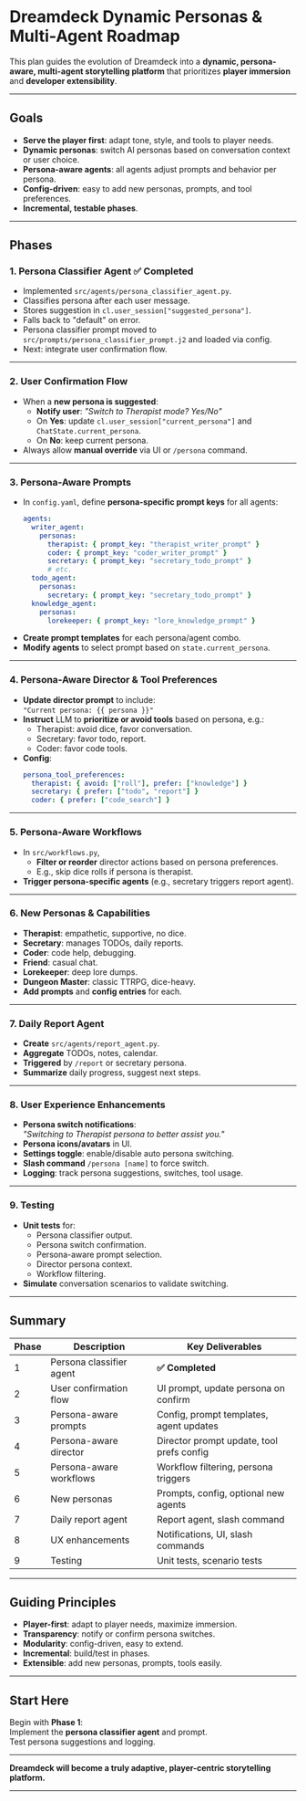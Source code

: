 # Dreamdeck Dynamic Personas & Multi-Agent Roadmap

This plan guides the evolution of Dreamdeck into a **dynamic, persona-aware, multi-agent storytelling platform** that prioritizes **player immersion** and **developer extensibility**.

---

## **Goals**

- **Serve the player first**: adapt tone, style, and tools to player needs.
- **Dynamic personas**: switch AI personas based on conversation context or user choice.
- **Persona-aware agents**: all agents adjust prompts and behavior per persona.
- **Config-driven**: easy to add new personas, prompts, and tool preferences.
- **Incremental, testable phases**.

---

## **Phases**

### **1. Persona Classifier Agent** ✅ **Completed**

- Implemented `src/agents/persona_classifier_agent.py`.
- Classifies persona after each user message.
- Stores suggestion in `cl.user_session["suggested_persona"]`.
- Falls back to "default" on error.
- Persona classifier prompt moved to `src/prompts/persona_classifier_prompt.j2` and loaded via config.
- Next: integrate user confirmation flow.

---

### **2. User Confirmation Flow**

- When a **new persona is suggested**:
  - **Notify user**: _"Switch to Therapist mode? Yes/No"_
  - On **Yes**: update `cl.user_session["current_persona"]` and `ChatState.current_persona`.
  - On **No**: keep current persona.
- Always allow **manual override** via UI or `/persona` command.

---

### **3. Persona-Aware Prompts**

- In `config.yaml`, define **persona-specific prompt keys** for all agents:  
  ```yaml
  agents:
    writer_agent:
      personas:
        therapist: { prompt_key: "therapist_writer_prompt" }
        coder: { prompt_key: "coder_writer_prompt" }
        secretary: { prompt_key: "secretary_todo_prompt" }
        # etc.
    todo_agent:
      personas:
        secretary: { prompt_key: "secretary_todo_prompt" }
    knowledge_agent:
      personas:
        lorekeeper: { prompt_key: "lore_knowledge_prompt" }
  ```
- **Create prompt templates** for each persona/agent combo.
- **Modify agents** to select prompt based on `state.current_persona`.

---

### **4. Persona-Aware Director & Tool Preferences**

- **Update director prompt** to include:  
  `"Current persona: {{ persona }}"`
- **Instruct** LLM to **prioritize or avoid tools** based on persona, e.g.:
  - Therapist: avoid dice, favor conversation.
  - Secretary: favor todo, report.
  - Coder: favor code tools.
- **Config**:  
  ```yaml
  persona_tool_preferences:
    therapist: { avoid: ["roll"], prefer: ["knowledge"] }
    secretary: { prefer: ["todo", "report"] }
    coder: { prefer: ["code_search"] }
  ```

---

### **5. Persona-Aware Workflows**

- In `src/workflows.py`,  
  - **Filter or reorder** director actions based on persona preferences.
  - E.g., skip dice rolls if persona is therapist.
- **Trigger persona-specific agents** (e.g., secretary triggers report agent).

---

### **6. New Personas & Capabilities**

- **Therapist**: empathetic, supportive, no dice.
- **Secretary**: manages TODOs, daily reports.
- **Coder**: code help, debugging.
- **Friend**: casual chat.
- **Lorekeeper**: deep lore dumps.
- **Dungeon Master**: classic TTRPG, dice-heavy.
- **Add prompts** and **config entries** for each.

---

### **7. Daily Report Agent**

- **Create** `src/agents/report_agent.py`.
- **Aggregate** TODOs, notes, calendar.
- **Triggered** by `/report` or secretary persona.
- **Summarize** daily progress, suggest next steps.

---

### **8. User Experience Enhancements**

- **Persona switch notifications**:  
  _"Switching to Therapist persona to better assist you."_
- **Persona icons/avatars** in UI.
- **Settings toggle**: enable/disable auto persona switching.
- **Slash command** `/persona [name]` to force switch.
- **Logging**: track persona suggestions, switches, tool usage.

---

### **9. Testing**

- **Unit tests** for:
  - Persona classifier output.
  - Persona switch confirmation.
  - Persona-aware prompt selection.
  - Director persona context.
  - Workflow filtering.
- **Simulate** conversation scenarios to validate switching.

---

## **Summary**

| Phase | Description                          | Key Deliverables                          |
|--------|--------------------------------------|-------------------------------------------|
| 1      | Persona classifier agent             | **✅ Completed**                          |
| 2      | User confirmation flow               | UI prompt, update persona on confirm      |
| 3      | Persona-aware prompts                | Config, prompt templates, agent updates   |
| 4      | Persona-aware director               | Director prompt update, tool prefs config |
| 5      | Persona-aware workflows              | Workflow filtering, persona triggers      |
| 6      | New personas                         | Prompts, config, optional new agents      |
| 7      | Daily report agent                   | Report agent, slash command               |
| 8      | UX enhancements                      | Notifications, UI, slash commands         |
| 9      | Testing                              | Unit tests, scenario tests                |

---

## **Guiding Principles**

- **Player-first**: adapt to player needs, maximize immersion.
- **Transparency**: notify or confirm persona switches.
- **Modularity**: config-driven, easy to extend.
- **Incremental**: build/test in phases.
- **Extensible**: add new personas, prompts, tools easily.

---

## **Start Here**

Begin with **Phase 1**:  
Implement the **persona classifier agent** and prompt.  
Test persona suggestions and logging.

---

**Dreamdeck will become a truly adaptive, player-centric storytelling platform.**

---
